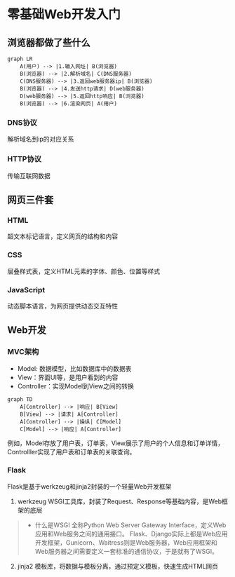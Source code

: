 # 零基础Web开发入门

## 浏览器都做了些什么
```mermaid
graph LR
    A(用户) --> |1.输入网址| B(浏览器)
    B(浏览器) --> |2.解析域名| C(DNS服务器)
    C(DNS服务器) --> |3.返回web服务器ip| B(浏览器)
    B(浏览器) --> |4.发送http请求| D(web服务器)
    D(web服务器) --> |5.返回http响应| B(浏览器)
    B(浏览器) --> |6.渲染网页| A(用户)
```
### DNS协议
解析域名到ip的对应关系

### HTTP协议
传输互联网数据


## 网页三件套
### HTML
超文本标记语言，定义网页的结构和内容

### CSS
层叠样式表，定义HTML元素的字体、颜色、位置等样式

### JavaScript
动态脚本语言，为网页提供动态交互特性

## Web开发
### MVC架构
- Model: 数据模型，比如数据库中的数据表
- View：界面UI等，是用户看到的内容
- Controller：实现Model到View之间的转换
```mermaid
graph TD
    A[Controller] --> |响应| B[View]
    B[View] --> |请求| A[Controller]
    A[Controller] --> |操纵| C[Model]
    C[Model] --> |响应| A[Controller]
```
例如，Model存放了用户表，订单表，View展示了用户的个人信息和订单详情，Controlller实现了用户表和订单表的关联查询。

### Flask
Flask是基于werkzeug和jinja2封装的一个轻量Web开发框架
1. werkzeug
WSGI工具库，封装了Request、Response等基础内容，是Web框架的底层

> - 什么是WSGI
全称Python Web Server Gateway Interface，定义Web应用和Web服务之间的通用接口。
Flask、Django实际上都是Web应用开发框架，Gunicorn、Waitress则是Web服务器，Web应用框架和Web服务器之间需要定义一套标准的通信协议，于是就有了WSGI。

2. jinja2
模板库，将数据与模板分离，通过预定义模板，快速生成HTML网页

